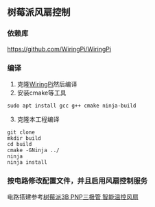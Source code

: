 ## 树莓派风扇控制

### 依赖库

https://github.com/WiringPi/WiringPi

### 编译

1. 克隆[WiringPi](https://github.com/WiringPi/WiringPi)然后编译
2. 安装cmake等工具
```
sudo apt install gcc g++ cmake ninja-build
```
3. 克隆本工程编译

```shell
git clone 
mkdir build
cd build
cmake -GNinja ../
ninja
ninja install
```

### 按电路修改配置文件，并且启用风扇控制服务

电路搭建参考[树莓派3B PNP三极管 智能温控风扇](https://yuerblog.cc/2018/10/31/raspberry3b-pi-pnp-smart-cooling-fan/)


